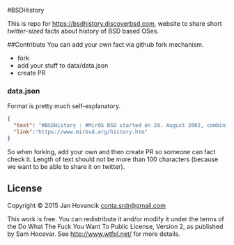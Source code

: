 #BSDHistory

This is repo for https://bsdhistory.discoverbsd.com, website to share short *twitter-sized* facts about history of BSD based OSes.

##Contribute
You can add your own fact via github fork mechanism.

* fork
* add your stuff to data/data.json
* create PR

### data.json

Format is pretty much self-explanatory.

```json
{
  "text": "#BSDHistory : #MirOS BSD started on 29. August 2002, combining OpenBSD (-current) and NetBSD (-current) at that time",
  "link":"https://www.mirbsd.org/history.htm"
}

```
So when forking, add your own and then create PR so someone can fact check it. Length of text should not be more than 100 characters (because we want to be able to share it on twitter).

## License

Copyright © 2015 Jan Hovancik <conta.srdr@gmail.com>

This work is free. You can redistribute it and/or modify it under the
terms of the Do What The Fuck You Want To Public License, Version 2,
as published by Sam Hocevar. See http://www.wtfpl.net/ for more details.


